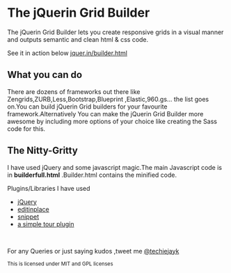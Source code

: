 <h1>The jQuerin Grid Builder</h1>
 The jQuerin Grid Builder lets you create responsive grids in a visual manner and outputs semantic and clean html & css code.

See it in action below
<a href="http://jquer.in/builder.html">jquer.in/builder.html</a>

<h2>What you can do</h2>

There are dozens of frameworks out there like Zengrids,ZURB,Less,Bootstrap,Blueprint ,Elastic,960.gs... the list goes on.You can build jQuerin Grid builders for your favourite framework.Alternatively You can make the jQuerin Grid Builder more awesome by including more options of your choice like creating the Sass code for this.

<h2>The Nitty-Gritty</h2>

I have used jQuery and some javascript magic.The main Javascript code is in <b>builderfull.html</b> .Builder.html contains the minified code.

Plugins/Libraries I have used
<ul>
	<li><a href="http://jquery.org">jQuery</a></li>
	<li><a href="http://code.google.com/p/jquery-in-place-editor/">editinplace</a>
</li>
	<li><a href="http://www.steamdev.com/snippet/">snippet</a>
</li>
	<li><a href="http://alvaroveliz.github.com/aSimpleTour/">a simple tour plugin</a>
</li>
</ul>

<br>

For any Queries or just saying kudos ,tweet me <a href="http://twitter.com/techiejayk">@techiejayk</a>

<small>This is licensed under MIT and GPL licenses </small>